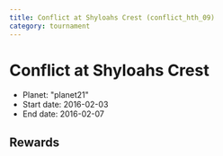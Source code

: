 ```yaml
---
title: Conflict at Shyloahs Crest (conflict_hth_09)
category: tournament
---
```

# Conflict at Shyloahs Crest

  * Planet: "planet21"
  * Start date: 2016-02-03
  * End date: 2016-02-07

## Rewards

